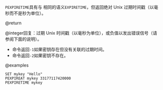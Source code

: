 `PEXPIRETIME`具有与 相同的语义`EXPIRETIME`，但返回绝对 Unix 过期时间戳（以毫秒而不是秒为单位）。

@return

@integer回复：过期 Unix 时间戳（以毫秒为单位），或负值以发出错误信号（请参阅下面的说明）。

*   命令返回`-1`如果密钥存在但没有关联的过期时间。
*   命令返回`-2`如果密钥不存在。

@examples

```cli
SET mykey "Hello"
PEXPIREAT mykey 33177117420000
PEXPIRETIME mykey
```
